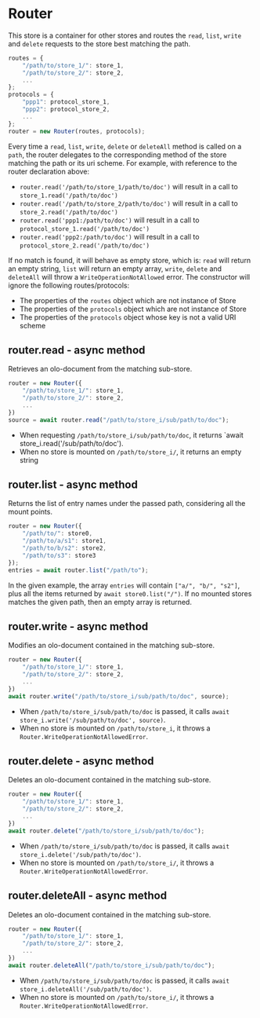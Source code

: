Router
============================================================================
This store is a container for other stores and routes the `read`, `list`,
`write` and `delete` requests to the store best matching the path.
```js
routes = {
    "/path/to/store_1/": store_1,
    "/path/to/store_2/": store_2,
    ...
};
protocols = {
    "ppp1": protocol_store_1,
    "ppp2": protocol_store_2,
    ...
};
router = new Router(routes, protocols);
```
Every time a `read`, `list`, `write`, `delete` or `deleteAll` method is
called on a `path`, the router delegates to the corresponding method of
the store matching the path or its uri scheme. For example, with reference
to the router declaration above:
- `router.read('/path/to/store_1/path/to/doc')` will result in a call to
  `store_1.read('/path/to/doc')`
- `router.read('/path/to/store_2/path/to/doc')` will result in a call to
  `store_2.read('/path/to/doc')`
- `router.read('ppp1:/path/to/doc')` will result in a call to
  `protocol_store_1.read('/path/to/doc')`
- `router.read('ppp2:/path/to/doc')` will result in a call to
  `protocol_store_2.read('/path/to/doc')`

If no match is found, it will behave as empty store, which is: `read` will
return an empty string, `list` will return an empty array, `write`,
`delete` and `deleteAll` will throw a `WriteOperationNotAllowed` error.
The constructor will ignore the following routes/protocols:
- The properties of the `routes` object which are not instance of Store
- The properties of the `protocols` object which are not instance of Store
- The properties of the `protocols` object whose key is not a valid URI scheme
  
router.read - async method
------------------------------------------------------------------------
Retrieves an olo-document from the matching sub-store.
```js
router = new Router({
    "/path/to/store_1/": store_1,
    "/path/to/store_2/": store_2,
    ...
})
source = await router.read("/path/to/store_i/sub/path/to/doc");
```
- When requesting `/path/to/store_i/sub/path/to/doc`, it returns
  `await store_i.read('/sub/path/to/doc').
- When no store is mounted on `/path/to/store_i/`, it returns an empty
  string
  
router.list - async method
------------------------------------------------------------------------
Returns the list of entry names under the passed path, considering all
the mount points.
```js
router = new Router({
    "/path/to/": store0,
    "/path/to/a/s1": store1,
    "/path/to/b/s2": store2,
    "/path/to/s3": store3
});
entries = await router.list("/path/to");
```
In the given example, the array `entries` will contain `["a/", "b/",
"s2"]`, plus all the items returned by `await store0.list("/")`.
If no mounted stores matches the given path, then an empty array is
returned.
  
router.write - async method
------------------------------------------------------------------------
Modifies an olo-document contained in the matching sub-store.
```js
router = new Router({
    "/path/to/store_1/": store_1,
    "/path/to/store_2/": store_2,
    ...
})
await router.write("/path/to/store_i/sub/path/to/doc", source);
```
- When `/path/to/store_i/sub/path/to/doc` is passed, it calls
  `await store_i.write('/sub/path/to/doc', source)`.
- When no store is mounted on `/path/to/store_i`, it throws a
  `Router.WriteOperationNotAllowedError`.
  
router.delete - async method
------------------------------------------------------------------------
Deletes an olo-document contained in the matching sub-store.
```js
router = new Router({
    "/path/to/store_1/": store_1,
    "/path/to/store_2/": store_2,
    ...
})
await router.delete("/path/to/store_i/sub/path/to/doc");
```
- When `/path/to/store_i/sub/path/to/doc` is passed, it calls
  `await store_i.delete('/sub/path/to/doc')`.
- When no store is mounted on `/path/to/store_i/`, it throws a
  `Router.WriteOperationNotAllowedError`.
  
router.deleteAll - async method
------------------------------------------------------------------------
Deletes an olo-document contained in the matching sub-store.
```js
router = new Router({
    "/path/to/store_1/": store_1,
    "/path/to/store_2/": store_2,
    ...
})
await router.deleteAll("/path/to/store_i/sub/path/to/doc");
```
- When `/path/to/store_i/sub/path/to/doc` is passed, it calls
  `await store_i.deleteAll('/sub/path/to/doc')`.
- When no store is mounted on `/path/to/store_i/`, it throws a
  `Router.WriteOperationNotAllowedError`.
  

